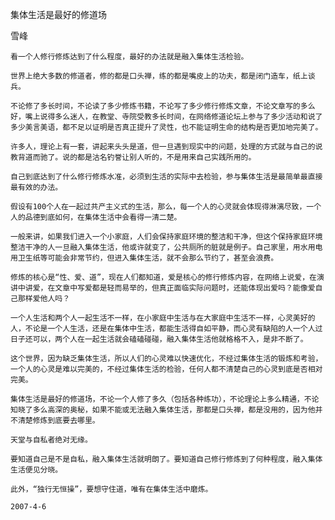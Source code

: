 集体生活是最好的修道场

雪峰


    看一个人修行修炼达到了什么程度，最好的办法就是融入集体生活检验。

    世界上绝大多数的修道者，修的都是口头禅，练的都是嘴皮上的功夫，都是闭门造车，纸上谈兵。

    不论修了多长时间，不论读了多少修炼书籍，不论写了多少修行修炼文章，不论文章写的多么好，嘴上说得多么迷人，在教堂、寺院受教多长时间，在网络修道论坛上参与了多少活动和说了多少美言美语，都不足以证明是否真正提升了灵性，也不能证明生命的结构是否更加地完美了。

    许多人，理论上有一套，讲起来头头是道，但一旦遇到现实中的问题，处理的方式就与自己的说教背道而驰了。说的都是沽名钓誉让别人听的，不是用来自己实践所用的。

    自己到底达到了什么修行修炼水准，必须到生活的实际中去检验，参与集体生活是最简单最直接最有效的办法。

    假设有100个人在一起过共产主义式的生活，那么，每一个人的心灵就会体现得淋漓尽致，一个人的品德到底如何，在集体生活中会看得一清二楚。

    一般来讲，如果我们进入一个小家庭，人们会保持家庭环境的整洁和干净，但这个保持家庭环境整洁干净的人一旦融入集体生活，他或许就变了，公共厕所的脏就是例子。自己家里，用水用电用卫生纸等可能会非常节约，但进入集体生活，就不会那么节约了，甚至会浪费。

    修炼的核心是“性、爱、道”，现在人们都知道，爱是核心的修行修炼内容，在网络上说爱，在演讲中讲爱，在文章中写爱都是轻而易举的，但真正面临实际问题时，还能体现出爱吗？能像爱自己那样爱他人吗？

    一个人生活和两个人一起生活不一样，在小家庭中生活与在大家庭中生活不一样，心灵美好的人，不论是一个人生活，还是在集体中生活，都能生活得自如平静，而心灵有缺陷的人一个人过日子还可以，两个人在一起生活就会磕磕碰碰，融入集体生活他就格格不入，是非不断了。

    这个世界，因为缺乏集体生活，所以人们的心灵难以快速优化，不经过集体生活的锻炼和考验，一个人的心灵是难以完美的，不经过集体生活的检验，任何人都不清楚自己的心灵到底是否相对完美。

    集体生活是最好的修道场，不论一个人修了多久（包括各种练功），不论理论上多么精通，不论知晓了多么高深的奥秘，如果不能或无法融入集体生活，那都是口头禅，都是没用的，因为他并不清楚修炼到底要去哪里。

    天堂与自私者绝对无缘。

    要知道自己是不是自私，融入集体生活就明朗了。要知道自己修行修炼到了何种程度，融入集体生活便见分晓。

    此外，“独行无恒操”，要想守住道，唯有在集体生活中磨炼。

    2007-4-6



